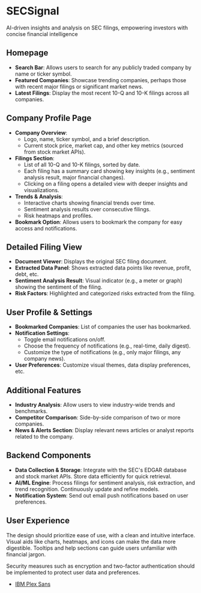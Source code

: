 # SECSignal
AI-driven insights and analysis on SEC filings, empowering investors with concise financial intelligence

## Homepage

- **Search Bar**: Allows users to search for any publicly traded company by name or ticker symbol.
- **Featured Companies**: Showcase trending companies, perhaps those with recent major filings or significant market news.
- **Latest Filings**: Display the most recent 10-Q and 10-K filings across all companies.

## Company Profile Page

- **Company Overview**: 
  - Logo, name, ticker symbol, and a brief description.
  - Current stock price, market cap, and other key metrics (sourced from stock market APIs).
- **Filings Section**: 
  - List of all 10-Q and 10-K filings, sorted by date.
  - Each filing has a summary card showing key insights (e.g., sentiment analysis result, major financial changes).
  - Clicking on a filing opens a detailed view with deeper insights and visualizations.
- **Trends & Analysis**:
  - Interactive charts showing financial trends over time.
  - Sentiment analysis results over consecutive filings.
  - Risk heatmaps and profiles.
- **Bookmark Option**: Allows users to bookmark the company for easy access and notifications.

## Detailed Filing View

- **Document Viewer**: Displays the original SEC filing document.
- **Extracted Data Panel**: Shows extracted data points like revenue, profit, debt, etc.
- **Sentiment Analysis Result**: Visual indicator (e.g., a meter or graph) showing the sentiment of the filing.
- **Risk Factors**: Highlighted and categorized risks extracted from the filing.

## User Profile & Settings

- **Bookmarked Companies**: List of companies the user has bookmarked.
- **Notification Settings**: 
  - Toggle email notifications on/off.
  - Choose the frequency of notifications (e.g., real-time, daily digest).
  - Customize the type of notifications (e.g., only major filings, any company news).
- **User Preferences**: Customize visual themes, data display preferences, etc.

## Additional Features

- **Industry Analysis**: Allow users to view industry-wide trends and benchmarks.
- **Competitor Comparison**: Side-by-side comparison of two or more companies.
- **News & Alerts Section**: Display relevant news articles or analyst reports related to the company.

## Backend Components

- **Data Collection & Storage**: Integrate with the SEC's EDGAR database and stock market APIs. Store data efficiently for quick retrieval.
- **AI/ML Engine**: Process filings for sentiment analysis, risk extraction, and trend recognition. Continuously update and refine models.
- **Notification System**: Send out email push notifications based on user preferences.

## User Experience

The design should prioritize ease of use, with a clean and intuitive interface. Visual aids like charts, heatmaps, and icons can make the data more digestible. Tooltips and help sections can guide users unfamiliar with financial jargon.

Security measures such as encryption and two-factor authentication should be implemented to protect user data and preferences.

- [IBM Plex Sans](https://fonts.google.com/specimen/IBM+Plex+Sans)
